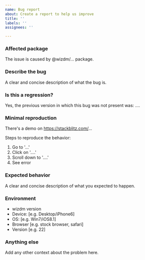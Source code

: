 ```yaml
---
name: Bug report
about: Create a report to help us improve
title: ''
labels: ''
assignees: ''

---
```


### Affected package
The issue is caused by @wizdm/... package.

### Describe the bug
A clear and concise description of what the bug is.

### Is this a regression?
Yes, the previous version in which this bug was not present was: ....

### Minimal reproduction
There's a demo on https://stackblitz.com/... 
 
Steps to reproduce the behavior:
1. Go to '...'
2. Click on '....'
3. Scroll down to '....'
4. See error

### Expected behavior
A clear and concise description of what you expected to happen.

### Environment
 - wizdm version
 - Device: [e.g. Desktop/iPhone6]
 - OS: [e.g. Win7/iOS8.1]
 - Browser [e.g. stock browser, safari]
 - Version [e.g. 22]

### Anything else
Add any other context about the problem here.
